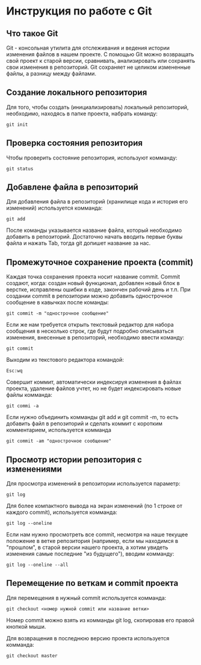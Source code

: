 # **Инструкция по работе с Git**


## Что такое Git

Git - консольная утилита для отслеживания и ведения истории изменения файлов в нашем проекте. С помощью Git можно возвращать свой проект к старой версии, сравнивать, анализировать или сохранять свои изменения в репозиторий. Git сохраняет не целиком измененные файлы, а разницу между файлами.

## Создание локального репозитория
Для того, чтобы создать (инициализировать) локальный репозиторий, необходимо, находясь в папке проекта, набрать команду: 

    git init 

 ## Проверка состояния репозитория
Чтобы проверить состояние репозитория, используют комманду:

    git status

## Добавлене файла в репозиторий
Для добавления файла в репозиторий (хранилище кода и история его изменений) используется комманда:

    git add
После команды указывается название файла, который необходимо добавить в репозиторий. Достаточно начать вводить первые буквы файла и нажать Tab, тогда git допишет название за нас.

## Промежуточное сохранение проекта (commit)
Каждая точка сохранения проекта носит название commit. Commit создают, когда: создан новый функционал, добавлен новый блок в верстке, исправлены ошибки в коде, закончен рабочий день и т.п.
При создании commit в репозитории можно добавить однострочное сообщение в кавычках после команды:

    git commit -m "однострочное сообщение"

Если же нам требуется открыть текстовый редактор для набора сообщения в несколько строк, где будут подробно описываться изменения, внесенные в репозиторий, необходимо ввести команду:

    git commit 


Выходим из текстового редактора командой: 

    Esc:wq

Совершит коммит, автоматически индексируя изменения в файлах проекта, удаление файлов учтет, но не будет индексировать новые файлы комманда:

    git commi -a

Если нужно объединить комманды  git add и git commit -m, то есть добавить файл в репозиторий и сделать коммит с коротким комментарием, используется комманда

    git commit -am "однострочное сообщение"

## Просмотр истории репозитория с изменениями
Для просмотра изменений в репозитории используется параметр:

    git log

Для более компактного вывода на экран изменений (по 1 строке от каждого commit), используется комманда:

    git log --oneline

Если нам нужно просмотреть все commit, несмотря на наше текущее положение в ветке репозитория (например, если мы находимся в "прошлом", в старой версии нашего проекта, а хотим увидеть изменения самые последние "из будущего"), вводим комманду:

    git log --oneline --all

## Перемещение по веткам и commit проекта
Для перемещения в нужный commit используется комманда: 

    git checkout <номер нужной commit или название ветки>
Номер commit можно взять из комманды git log, скопировав его правой кнопкой мыши. 

Для возвращения в последнюю версию проекта используется комманда:

    git checkout master

